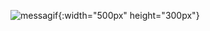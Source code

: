 ![messagif](https://github.com/Tyreece-Leishman/Tyreece-Leishman/assets/116001061/71828a6b-46ad-43a2-b245-5b88ad6437cb){:width="500px" height="300px"}
